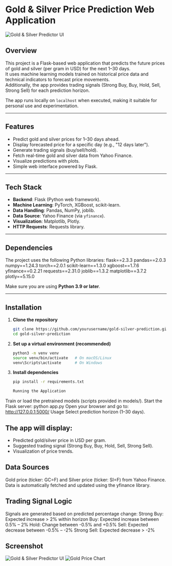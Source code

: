 # Gold & Silver Price Prediction Web Application
![Gold & Silver Predictor  UI](images/Screenshot202025-08-2620at2001.06.52.png)
## Overview
This project is a Flask-based web application that predicts the future prices of gold and silver (per gram in USD) for the next 1–30 days.  
It uses machine learning models trained on historical price data and technical indicators to forecast price movements.  
Additionally, the app provides trading signals (Strong Buy, Buy, Hold, Sell, Strong Sell) for each prediction horizon.

The app runs locally on `localhost` when executed, making it suitable for personal use and experimentation.

---

## Features
- Predict gold and silver prices for 1–30 days ahead.
- Display forecasted price for a specific day (e.g., "12 days later").
- Generate trading signals (buy/sell/hold).
- Fetch real-time gold and silver data from Yahoo Finance.
- Visualize predictions with plots.
- Simple web interface powered by Flask.

---

## Tech Stack
- **Backend**: Flask (Python web framework).
- **Machine Learning**: PyTorch, XGBoost, scikit-learn.
- **Data Handling**: Pandas, NumPy, joblib.
- **Data Source**: Yahoo Finance (via `yfinance`).
- **Visualization**: Matplotlib, Plotly.
- **HTTP Requests**: Requests library.

---

## Dependencies
The project uses the following Python libraries:
flask==2.3.3
pandas==2.0.3
numpy==1.24.3
torch==2.0.1
scikit-learn==1.3.0
xgboost==1.7.6
yfinance==0.2.21
requests==2.31.0
joblib==1.3.2
matplotlib==3.7.2
plotly==5.15.0

Make sure you are using **Python 3.9 or later**.

---

 ## Installation

1. **Clone the repository**

   ```bash
   git clone https://github.com/yourusername/gold-silver-prediction.git
   cd gold-silver-prediction

2. **Set up a virtual environment (recommended)**

   ```bash
   python3 -m venv venv
   source venv/bin/activate   # On macOS/Linux
   venv\Scripts\activate      # On Windows

3. **Install dependencies**

   ```bash
   pip install -r requirements.txt

   Running the Application
   
Train or load the pretrained models (scripts provided in models/).
Start the Flask server:
python app.py
Open your browser and go to:
http://127.0.0.1:5000/
Usage
Select prediction horizon (1–30 days).
 ## The app will display:
 - Predicted gold/silver price in USD per gram.
 - Suggested trading signal (Strong Buy, Buy, Hold, Sell, Strong Sell).
 - Visualization of price trends.

 ## Data Sources
Gold price (ticker: GC=F) and Silver price (ticker: SI=F) from Yahoo Finance.
Data is automatically fetched and updated using the yfinance library.

 ## Trading Signal Logic
Signals are generated based on predicted percentage change:
Strong Buy: Expected increase > 2% within horizon
Buy: Expected increase between 0.5% – 2%
Hold: Change between -0.5% and +0.5%
Sell: Expected decrease between -0.5% – -2%
Strong Sell: Expected decrease > -2%




   

   
## Screenshot

![Gold & Silver Predictor UI](images/Screenshot%202025-08-26%20at%2001.06.52.png)
![Gold Price Chart](images/Screenshot%202025-09-02%20at%2023.26.17.png)